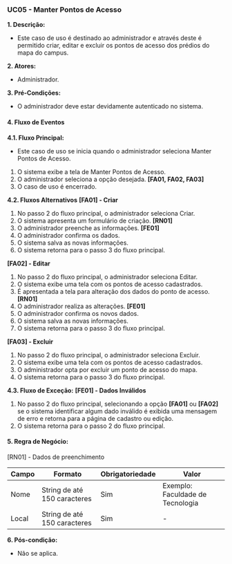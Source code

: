 ### UC05 - Manter Pontos de Acesso

**1. Descrição:** 
* Este caso de uso é destinado ao administrador e através deste é permitido criar, editar e excluir os pontos de acesso dos prédios do mapa do campus.

**2. Atores:** 
* Administrador.

**3. Pré-Condições:** 
* O administrador deve estar devidamente autenticado no sistema. 

#### 4. Fluxo de Eventos 

**4.1. Fluxo Principal:** 
* Este caso de uso se inicia quando o administrador seleciona Manter Pontos de Acesso.
1. O sistema exibe a tela de Manter Pontos de Acesso.
2. O administrador seleciona a opção desejada. **[FA01, FA02, FA03]**
3. O caso de uso é encerrado. 

**4.2. Fluxos Alternativos**
**[FA01] - Criar**
1. No passo 2 do fluxo principal, o administrador seleciona Criar.
2. O sistema apresenta um formulário de criação. **[RN01]**
3. O administrador preenche as informações. **[FE01]**
4. O administrador confirma os dados.
5. O sistema salva as novas informações.
6. O sistema retorna para o passo 3 do fluxo principal.

**[FA02] - Editar**
1. No passo 2 do fluxo principal, o administrador seleciona Editar.
2. O sistema exibe uma tela com os pontos de acesso cadastrados. 
3. É apresentada a tela para alteração dos dados do ponto de acesso.**[RN01]**
4. O administrador realiza as alterações. **[FE01]**
5. O administrador confirma os novos dados.
6. O sistema salva as novas informações.
7. O sistema retorna para o passo 3 do fluxo principal.

**[FA03] - Excluir**
1. No passo 2 do fluxo principal, o administrador seleciona Excluir.
2. O sistema exibe uma tela com os pontos de acesso cadastrados.
3. O administrador opta por excluir um ponto de acesso do mapa.
4. O sistema retorna para o passo 3 do fluxo principal.

**4.3. Fluxo de Exceção:** 
**[FE01] - Dados Inválidos**
1. No passo 2 do fluxo principal, selecionando a opção **[FA01]** ou **[FA02]** se o sistema identificar algum dado inválido é exibida uma mensagem de erro e retorna para a página de cadastro ou edição. 
2. O sistema retorna para o passo 2 do fluxo principal.


#### 5. Regra de Negócio: 
[RN01] - Dados de preenchimento

| Campo | Formato                      | Obrigatoriedade | Valor                            |
|-------|------------------------------|-----------------|----------------------------------|
| Nome  | String de até 150 caracteres | Sim             | Exemplo: Faculdade de Tecnologia |
| Local | String de até 150 caracteres | Sim             | -                                |

**6. Pós-condição:** 
* Não se aplica.

